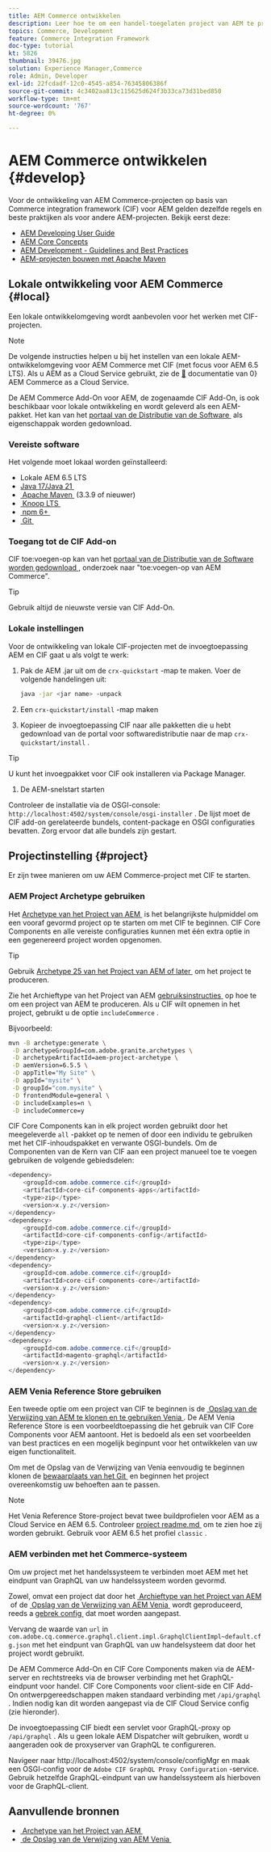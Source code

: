 ```yaml
---
title: AEM Commerce ontwikkelen
description: Leer hoe te om een handel-toegelaten project van AEM te produceren gebruikend het het projectarchetype van AEM. Leer hoe u het project bouwt en implementeert in een lokale ontwikkelomgeving.
topics: Commerce, Development
feature: Commerce Integration Framework
doc-type: tutorial
kt: 5826
thumbnail: 39476.jpg
solution: Experience Manager,Commerce
role: Admin, Developer
exl-id: 22fcdadf-12c0-4545-a854-76345806386f
source-git-commit: 4c3402aa813c115625d624f3b33ca73d31bed850
workflow-type: tm+mt
source-wordcount: '767'
ht-degree: 0%

---
```


# AEM Commerce ontwikkelen {#develop}

Voor de ontwikkeling van AEM Commerce-projecten op basis van Commerce integration framework (CIF) voor AEM gelden dezelfde regels en beste praktijken als voor andere AEM-projecten. Bekijk eerst deze:

- [AEM Developing User Guide](/help/sites-developing/getting-started.md)
- [AEM Core Concepts](/help/sites-developing/the-basics.md)
- [AEM Development - Guidelines and Best Practices](/help/sites-developing/dev-guidelines-bestpractices.md)
- [AEM-projecten bouwen met Apache Maven](/help/sites-developing/ht-projects-maven.md)

## Lokale ontwikkeling voor AEM Commerce {#local}

Een lokale ontwikkelomgeving wordt aanbevolen voor het werken met CIF-projecten.

>[!NOTE]
>
>De volgende instructies helpen u bij het instellen van een lokale AEM-ontwikkelomgeving voor AEM Commerce met CIF (met focus voor AEM 6.5 LTS). Als u AEM as a Cloud Service gebruikt, zie de [&#128279;](https://experienceleague.adobe.com/docs/experience-manager-cloud-service/content-and-commerce/home.html?lang=nl-NL) documentatie van 0&rbrace; AEM Commerce as a Cloud Service.

De AEM Commerce Add-On voor AEM, de zogenaamde CIF Add-On, is ook beschikbaar voor lokale ontwikkeling en wordt geleverd als een AEM-pakket. Het kan van het [&#x200B; portaal van de Distributie van de Software &#x200B;](https://experience.adobe.com/#/downloads/content/software-distribution/en/aem.html) als eigenschappak worden gedownload.

### Vereiste software

Het volgende moet lokaal worden geïnstalleerd:

- Lokale AEM 6.5 LTS
- [&#x200B; Java 17/Java 21 &#x200B;](https://downloads.experiencecloud.adobe.com/content/software-distribution/en/general.html)
- [&#x200B; Apache Maven &#x200B;](https://maven.apache.org/) (3.3.9 of nieuwer)
- [&#x200B; Knoop LTS &#x200B;](https://nodejs.org/en/)
- [&#x200B; npm 6+ &#x200B;](https://www.npmjs.com/)
- [&#x200B; Git &#x200B;](https://git-scm.com/)

### Toegang tot de CIF Add-on

CIF toe:voegen-op kan van het [&#x200B; portaal van de Distributie van de Software worden gedownload &#x200B;](https://experience.adobe.com/#/downloads/content/software-distribution/en/aem.html), onderzoek naar &quot;toe:voegen-op van AEM Commerce&quot;.

>[!TIP]
>
>Gebruik altijd de nieuwste versie van CIF Add-On.

### Lokale instellingen

Voor de ontwikkeling van lokale CIF-projecten met de invoegtoepassing AEM en CIF gaat u als volgt te werk:

1. Pak de AEM .jar uit om de `crx-quickstart` -map te maken. Voer de volgende handelingen uit:

   ```bash
   java -jar <jar name> -unpack
   ```

1. Een `crx-quickstart/install` -map maken

1. Kopieer de invoegtoepassing CIF naar alle pakketten die u hebt gedownload van de portal voor softwaredistributie naar de map `crx-quickstart/install` .

>[!TIP]
>
>U kunt het invoegpakket voor CIF ook installeren via Package Manager.

1. De AEM-snelstart starten

Controleer de installatie via de OSGI-console: `http://localhost:4502/system/console/osgi-installer` . De lijst moet de CIF add-on gerelateerde bundels, content-package en OSGI configuraties bevatten. Zorg ervoor dat alle bundels zijn gestart.

## Projectinstelling {#project}

Er zijn twee manieren om uw AEM Commerce-project met CIF te starten.

### AEM Project Archetype gebruiken

Het [&#x200B; Archetype van het Project van AEM &#x200B;](https://github.com/adobe/aem-project-archetype) is het belangrijkste hulpmiddel om een vooraf gevormd project op te starten om met CIF te beginnen. CIF Core Components en alle vereiste configuraties kunnen met één extra optie in een gegenereerd project worden opgenomen.

>[!TIP]
>
>Gebruik [&#x200B; Archetype 25 van het Project van AEM of later &#x200B;](https://github.com/adobe/aem-project-archetype/releases) om het project te produceren.

Zie het Archieftype van het Project van AEM [&#x200B; gebruiksinstructies &#x200B;](https://github.com/adobe/aem-project-archetype#usage) op hoe te om een project van AEM te produceren. Als u CIF wilt opnemen in het project, gebruikt u de optie `includeCommerce` .

Bijvoorbeeld:

```bash
mvn -B archetype:generate \
 -D archetypeGroupId=com.adobe.granite.archetypes \
 -D archetypeArtifactId=aem-project-archetype \
 -D aemVersion=6.5.5 \
 -D appTitle="My Site" \
 -D appId="mysite" \
 -D groupId="com.mysite" \
 -D frontendModule=general \
 -D includeExamples=n \
 -D includeCommerce=y
```

CIF Core Components kan in elk project worden gebruikt door het meegeleverde `all` -pakket op te nemen of door een individu te gebruiken met het CIF-inhoudspakket en verwante OSGI-bundels. Om de Componenten van de Kern van CIF aan een project manueel toe te voegen gebruiken de volgende gebiedsdelen:

```java
<dependency>
    <groupId>com.adobe.commerce.cif</groupId>
    <artifactId>core-cif-components-apps</artifactId>
    <type>zip</type>
    <version>x.y.z</version>
</dependency>
<dependency>
    <groupId>com.adobe.commerce.cif</groupId>
    <artifactId>core-cif-components-config</artifactId>
    <type>zip</type>
    <version>x.y.z</version>
</dependency>
<dependency>
    <groupId>com.adobe.commerce.cif</groupId>
    <artifactId>core-cif-components-core</artifactId>
    <version>x.y.z</version>
</dependency>
<dependency>
    <groupId>com.adobe.commerce.cif</groupId>
    <artifactId>graphql-client</artifactId>
    <version>x.y.z</version>
</dependency>
<dependency>
    <groupId>com.adobe.commerce.cif</groupId>
    <artifactId>magento-graphql</artifactId>
    <version>x.y.z</version>
</dependency>
```

### AEM Venia Reference Store gebruiken

Een tweede optie om een project van CIF te beginnen is de [&#x200B; Opslag van de Verwijzing van AEM te klonen en te gebruiken Venia &#x200B;](https://github.com/adobe/aem-cif-guides-venia). De AEM Venia Reference Store is een voorbeeldtoepassing die het gebruik van CIF Core Components voor AEM aantoont. Het is bedoeld als een set voorbeelden van best practices en een mogelijk beginpunt voor het ontwikkelen van uw eigen functionaliteit.

Om met de Opslag van de Verwijzing van Venia eenvoudig te beginnen klonen de [&#x200B; bewaarplaats van het Git &#x200B;](https://github.com/adobe/aem-cif-guides-venia) en beginnen het project overeenkomstig uw behoeften aan te passen.

>[!NOTE]
>
>Het Venia Reference Store-project bevat twee buildprofielen voor AEM as a Cloud Service en AEM 6.5. Controleer [&#x200B; project readme.md &#x200B;](https://github.com/adobe/aem-cif-guides-venia/blob/main/README.md) om te zien hoe zij worden gebruikt. Gebruik voor AEM 6.5 het profiel `classic` .

### AEM verbinden met het Commerce-systeem

Om uw project met het handelssysteem te verbinden moet AEM met het eindpunt van GraphQL van uw handelssysteem worden gevormd.

Zowel, omvat een project dat door het [&#x200B; Archieftype van het Project van AEM &#x200B;](https://github.com/adobe/aem-project-archetype) of de [&#x200B; Opslag van de Verwijzing van AEM Venia &#x200B;](https://github.com/adobe/aem-cif-guides-venia) wordt geproduceerd, reeds a [&#x200B; gebrek config &#x200B;](https://github.com/adobe/aem-cif-guides-venia/blob/main/ui.config/src/main/content/jcr_root/apps/venia/osgiconfig/config/com.adobe.cq.commerce.graphql.client.impl.GraphqlClientImpl~default.cfg.json) dat moet worden aangepast.

Vervang de waarde van `url` in `com.adobe.cq.commerce.graphql.client.impl.GraphqlClientImpl~default.cfg.json` met het eindpunt van GraphQL van uw handelsysteem dat door het project wordt gebruikt.

De AEM Commerce Add-On en CIF Core Components maken via de AEM-server en rechtstreeks via de browser verbinding met het GraphQL-eindpunt voor handel. CIF Core Components voor client-side en CIF Add-On ontwerpgereedschappen maken standaard verbinding met `/api/graphql` . Indien nodig kan dit worden aangepast via de CIF Cloud Service config (zie hieronder).

De invoegtoepassing CIF biedt een servlet voor GraphQL-proxy op `/api/graphql` . Als u geen lokale AEM Dispatcher wilt gebruiken, wordt u aangeraden ook de proxyserver van GraphQL te configureren.

Navigeer naar http://localhost:4502/system/console/configMgr en maak een OSGI-config voor de `Adobe CIF GraphQL Proxy Configuration` -service. Gebruik hetzelfde GraphQL-eindpunt van uw handelssysteem als hierboven voor de GraphQL-client.

## Aanvullende bronnen

- [&#x200B; Archetype van het Project van AEM &#x200B;](https://github.com/adobe/aem-project-archetype)
- [&#x200B; de Opslag van de Verwijzing van AEM Venia &#x200B;](https://github.com/adobe/aem-cif-guides-venia)
